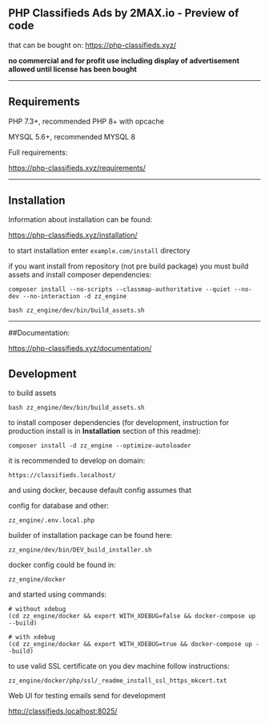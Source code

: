 ## PHP Classifieds Ads by 2MAX.io - Preview of code

that can be bought on:
https://php-classifieds.xyz/

__no commercial and for profit use including display of advertisement allowed until license has been bought__

---
## Requirements

PHP 7.3+, recommended PHP 8+ with opcache

MYSQL 5.6+, recommended MYSQL 8

Full requirements:

https://php-classifieds.xyz/requirements/

---
## Installation

Information about installation can be found:

https://php-classifieds.xyz/installation/

to start installation enter `example.com/install` directory

if you want install from repository (not pre build package) you must build assets and install composer dependencies:

```
composer install --no-scripts --classmap-authoritative --quiet --no-dev --no-interaction -d zz_engine

bash zz_engine/dev/bin/build_assets.sh
```

---
##Documentation:

https://php-classifieds.xyz/documentation/

## Development

to build assets
```
bash zz_engine/dev/bin/build_assets.sh
```

to install composer dependencies (for development, instruction for production install is in __Installation__ section of this readme):
```
composer install -d zz_engine --optimize-autoloader
```

it is recommended to develop on domain:
```
https://classifieds.localhost/
```

and using docker, because default config assumes that

config for database and other:
```
zz_engine/.env.local.php
```

builder of installation package can be found here:
```
zz_engine/dev/bin/DEV_build_installer.sh
```

docker config could be found in:

```
zz_engine/docker
```

and started using commands:

```
# without xdebug
(cd zz_engine/docker && export WITH_XDEBUG=false && docker-compose up --build)

# with xdebug
(cd zz_engine/docker && export WITH_XDEBUG=true && docker-compose up --build)
```

to use valid SSL certificate on you dev machine follow instructions:
```
zz_engine/docker/php/ssl/_readme_install_ssl_https_mkcert.txt
```

Web UI for testing emails send for development

http://classifieds.localhost:8025/
